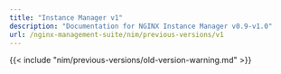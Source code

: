 ```yaml
---
title: "Instance Manager v1"
description: "Documentation for NGINX Instance Manager v0.9-v1.0"
url: /nginx-management-suite/nim/previous-versions/v1
---
```


{{< include "nim/previous-versions/old-version-warning.md" >}}
